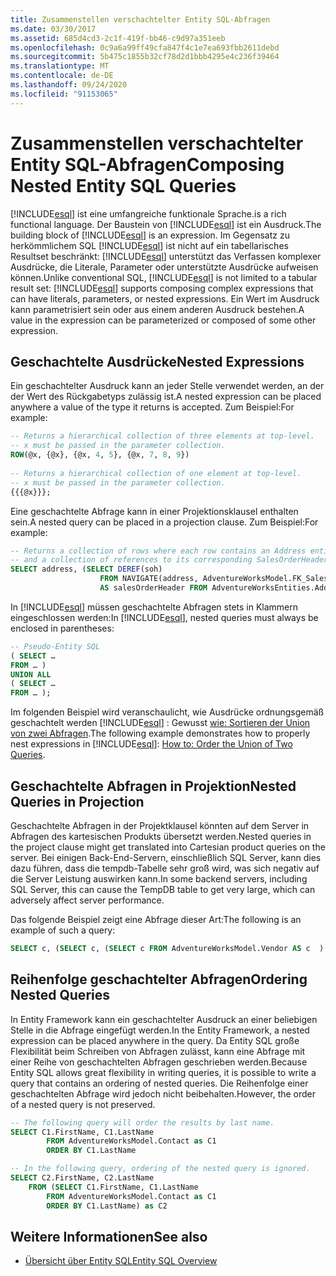 ```yaml
---
title: Zusammenstellen verschachtelter Entity SQL-Abfragen
ms.date: 03/30/2017
ms.assetid: 685d4cd3-2c1f-419f-bb46-c9d97a351eeb
ms.openlocfilehash: 0c9a6a99ff49cfa847f4c1e7ea693fbb2611debd
ms.sourcegitcommit: 5b475c1855b32cf78d2d1bbb4295e4c236f39464
ms.translationtype: MT
ms.contentlocale: de-DE
ms.lasthandoff: 09/24/2020
ms.locfileid: "91153065"
---
```

# <a name="composing-nested-entity-sql-queries"></a><span data-ttu-id="e0b49-102">Zusammenstellen verschachtelter Entity SQL-Abfragen</span><span class="sxs-lookup"><span data-stu-id="e0b49-102">Composing Nested Entity SQL Queries</span></span>

[!INCLUDE[esql](../../../../../../includes/esql-md.md)] <span data-ttu-id="e0b49-103">ist eine umfangreiche funktionale Sprache.</span><span class="sxs-lookup"><span data-stu-id="e0b49-103">is a rich functional language.</span></span> <span data-ttu-id="e0b49-104">Der Baustein von [!INCLUDE[esql](../../../../../../includes/esql-md.md)] ist ein Ausdruck.</span><span class="sxs-lookup"><span data-stu-id="e0b49-104">The building block of [!INCLUDE[esql](../../../../../../includes/esql-md.md)] is an expression.</span></span> <span data-ttu-id="e0b49-105">Im Gegensatz zu herkömmlichem SQL [!INCLUDE[esql](../../../../../../includes/esql-md.md)] ist nicht auf ein tabellarisches Resultset beschränkt: [!INCLUDE[esql](../../../../../../includes/esql-md.md)] unterstützt das Verfassen komplexer Ausdrücke, die Literale, Parameter oder unterstützte Ausdrücke aufweisen können.</span><span class="sxs-lookup"><span data-stu-id="e0b49-105">Unlike conventional SQL, [!INCLUDE[esql](../../../../../../includes/esql-md.md)] is not limited to a tabular result set: [!INCLUDE[esql](../../../../../../includes/esql-md.md)] supports composing complex expressions that can have literals, parameters, or nested expressions.</span></span> <span data-ttu-id="e0b49-106">Ein Wert im Ausdruck kann parametrisiert sein oder aus einem anderen Ausdruck bestehen.</span><span class="sxs-lookup"><span data-stu-id="e0b49-106">A value in the expression can be parameterized or composed of some other expression.</span></span>  
  
## <a name="nested-expressions"></a><span data-ttu-id="e0b49-107">Geschachtelte Ausdrücke</span><span class="sxs-lookup"><span data-stu-id="e0b49-107">Nested Expressions</span></span>  

 <span data-ttu-id="e0b49-108">Ein geschachtelter Ausdruck kann an jeder Stelle verwendet werden, an der der Wert des Rückgabetyps zulässig ist.</span><span class="sxs-lookup"><span data-stu-id="e0b49-108">A nested expression can be placed anywhere a value of the type it returns is accepted.</span></span> <span data-ttu-id="e0b49-109">Zum Beispiel:</span><span class="sxs-lookup"><span data-stu-id="e0b49-109">For example:</span></span>  
  
```sql  
-- Returns a hierarchical collection of three elements at top-level.
-- x must be passed in the parameter collection.  
ROW(@x, {@x}, {@x, 4, 5}, {@x, 7, 8, 9})  
  
-- Returns a hierarchical collection of one element at top-level.  
-- x must be passed in the parameter collection.  
{{{@x}}};  
```  
  
 <span data-ttu-id="e0b49-110">Eine geschachtelte Abfrage kann in einer Projektionsklausel enthalten sein.</span><span class="sxs-lookup"><span data-stu-id="e0b49-110">A nested query can be placed in a projection clause.</span></span> <span data-ttu-id="e0b49-111">Zum Beispiel:</span><span class="sxs-lookup"><span data-stu-id="e0b49-111">For example:</span></span>  
  
```sql  
-- Returns a collection of rows where each row contains an Address entity.  
-- and a collection of references to its corresponding SalesOrderHeader entities.  
SELECT address, (SELECT DEREF(soh)
                    FROM NAVIGATE(address, AdventureWorksModel.FK_SalesOrderHeader_Address_BillToAddressID) AS soh)
                    AS salesOrderHeader FROM AdventureWorksEntities.Address AS address  
```  
  
 <span data-ttu-id="e0b49-112">In [!INCLUDE[esql](../../../../../../includes/esql-md.md)] müssen geschachtelte Abfragen stets in Klammern eingeschlossen werden:</span><span class="sxs-lookup"><span data-stu-id="e0b49-112">In [!INCLUDE[esql](../../../../../../includes/esql-md.md)], nested queries must always be enclosed in parentheses:</span></span>  
  
```sql  
-- Pseudo-Entity SQL  
( SELECT …  
FROM … )  
UNION ALL  
( SELECT …  
FROM … );  
```  
  
 <span data-ttu-id="e0b49-113">Im folgenden Beispiel wird veranschaulicht, wie Ausdrücke ordnungsgemäß geschachtelt werden [!INCLUDE[esql](../../../../../../includes/esql-md.md)] : Gewusst [wie: Sortieren der Union von zwei Abfragen](/previous-versions/dotnet/netframework-4.0/bb896299(v=vs.100)).</span><span class="sxs-lookup"><span data-stu-id="e0b49-113">The following example demonstrates how to properly nest expressions in [!INCLUDE[esql](../../../../../../includes/esql-md.md)]: [How to: Order the Union of Two Queries](/previous-versions/dotnet/netframework-4.0/bb896299(v=vs.100)).</span></span>  
  
## <a name="nested-queries-in-projection"></a><span data-ttu-id="e0b49-114">Geschachtelte Abfragen in Projektion</span><span class="sxs-lookup"><span data-stu-id="e0b49-114">Nested Queries in Projection</span></span>  

 <span data-ttu-id="e0b49-115">Geschachtelte Abfragen in der Projektklausel könnten auf dem Server in Abfragen des kartesischen Produkts übersetzt werden.</span><span class="sxs-lookup"><span data-stu-id="e0b49-115">Nested queries in the project clause might get translated into Cartesian product queries on the server.</span></span> <span data-ttu-id="e0b49-116">Bei einigen Back-End-Servern, einschließlich SQL Server, kann dies dazu führen, dass die tempdb-Tabelle sehr groß wird, was sich negativ auf die Server Leistung auswirken kann.</span><span class="sxs-lookup"><span data-stu-id="e0b49-116">In some backend servers, including SQL Server, this can cause the TempDB table to get very large, which can adversely affect server performance.</span></span>  
  
 <span data-ttu-id="e0b49-117">Das folgende Beispiel zeigt eine Abfrage dieser Art:</span><span class="sxs-lookup"><span data-stu-id="e0b49-117">The following is an example of such a query:</span></span>  
  
```sql  
SELECT c, (SELECT c, (SELECT c FROM AdventureWorksModel.Vendor AS c  ) As Inner2 FROM AdventureWorksModel.JobCandidate AS c  ) As Inner1 FROM AdventureWorksModel.EmployeeDepartmentHistory AS c  
```  
  
## <a name="ordering-nested-queries"></a><span data-ttu-id="e0b49-118">Reihenfolge geschachtelter Abfragen</span><span class="sxs-lookup"><span data-stu-id="e0b49-118">Ordering Nested Queries</span></span>  

 <span data-ttu-id="e0b49-119">In Entity Framework kann ein geschachtelter Ausdruck an einer beliebigen Stelle in die Abfrage eingefügt werden.</span><span class="sxs-lookup"><span data-stu-id="e0b49-119">In the Entity Framework, a nested expression can be placed anywhere in the query.</span></span> <span data-ttu-id="e0b49-120">Da Entity SQL große Flexibilität beim Schreiben von Abfragen zulässt, kann eine Abfrage mit einer Reihe von geschachtelten Abfragen geschrieben werden.</span><span class="sxs-lookup"><span data-stu-id="e0b49-120">Because Entity SQL allows great flexibility in writing queries, it is possible to write a query that contains an ordering of nested queries.</span></span> <span data-ttu-id="e0b49-121">Die Reihenfolge einer geschachtelten Abfrage wird jedoch nicht beibehalten.</span><span class="sxs-lookup"><span data-stu-id="e0b49-121">However, the order of a nested query is not preserved.</span></span>  
  
```sql  
-- The following query will order the results by last name.  
SELECT C1.FirstName, C1.LastName  
        FROM AdventureWorksModel.Contact as C1  
        ORDER BY C1.LastName  
```  
  
```sql  
-- In the following query, ordering of the nested query is ignored.  
SELECT C2.FirstName, C2.LastName  
    FROM (SELECT C1.FirstName, C1.LastName  
        FROM AdventureWorksModel.Contact as C1  
        ORDER BY C1.LastName) as C2  
```  
  
## <a name="see-also"></a><span data-ttu-id="e0b49-122">Weitere Informationen</span><span class="sxs-lookup"><span data-stu-id="e0b49-122">See also</span></span>

- [<span data-ttu-id="e0b49-123">Übersicht über Entity SQL</span><span class="sxs-lookup"><span data-stu-id="e0b49-123">Entity SQL Overview</span></span>](entity-sql-overview.md)
